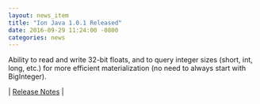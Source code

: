 ```yaml
---
layout: news_item
title: "Ion Java 1.0.1 Released"
date: 2016-09-29 11:24:00 -0800
categories: news
---
```

Ability to read and write 32-bit floats, and to query integer sizes (short, int, long, etc.) for more efficient materialization (no need to always start with BigInteger).

| [Release Notes](https://github.com/amazon-ion/ion-java/releases/tag/v1.0.1) |
